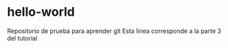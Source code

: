 # hello-world
Repositorio de prueba para aprender git
Esta linea corresponde a la parte 3 del tutorial
